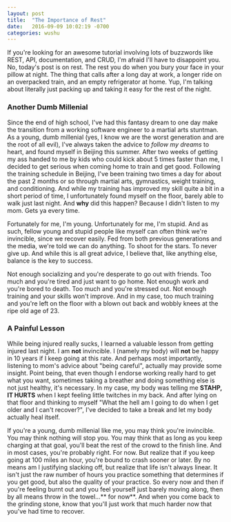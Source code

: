```yaml
---
layout: post
title:  "The Importance of Rest"
date:   2016-09-09 10:02:19 -0700
categories: wushu
---
```


If you're looking for an awesome tutorial involving lots of buzzwords like REST, API, documentation, and CRUD, I'm afraid I'll have to disappoint you. No, today's post is on rest. The rest you do when you bury your face in your pillow at night. The thing that calls after a long day at work, a longer ride on an overpacked train, and an empty refrigerator at home. Yup, I'm talking about literally just packing up and taking it easy for the rest of the night. 

### Another Dumb Millenial ###

Since the end of high school, I've had this fantasy dream to one day make the transition from a working software engineer to a martial arts stuntman. As a young, dumb millenial (yes, I know we are the worst generation and are the root of all evil), I've always taken the advice to *follow my dreams* to heart, and found myself in Beijing this summer. After two weeks of getting my ass handed to me by kids who could kick about 5 times faster than me, I decided to get serious when coming home to train and get good. Following the training schedule in Beijing, I've been training two times a day for about the past 2 months or so through martial arts, gymnastics, weight training, and conditioning. And while my training has improved my skill quite a bit in a short period of time, I unfortunately found myself on the floor, barely able to walk just last night. And **why** did this happen? Because I didn't listen to my mom. Gets ya every time.

Fortunately for me, I'm young. Unfortunately for me, I'm stupid. And as such, fellow young and stupid people like myself can often think we're invincible, since we recover easily. Fed from both previous generations and the media, we're told we can do anything. To shoot for the stars. To never give up. And while this is all great advice, I believe that, like anything else, balance is the key to success. 

Not enough socializing and you're desperate to go out with friends. Too much and you're tired and just want to go home. Not enough work and you're bored to death. Too much and you're stressed out. Not enough training and your skills won't improve. And in my case, too much training and you're left on the floor with a blown out back and wobbly knees at the ripe old age of 23.

### A Painful Lesson ###

While being injured really sucks, I learned a valuable lesson from getting injured last night. I am **not** invincible. I (namely my body) will **not** be happy in 10 years if I keep going at this rate. And perhaps most importantly, listening to mom's advice about "being careful", actually may provide some insight. Point being, that even though I endorse working really hard to get what you want, sometimes taking a breather and doing something else is not just healthy, it's necessary. In my case, my body was telling me **STAHP, IT HURTS** when I kept feeling little twitches in my back. And after lying on that floor and thinking to myself "What the hell am I going to do when I get older and I can't recover?", I've decided to take a break and let my body actually heal itself.

If you're a young, dumb millenial like me, you may think you're invincible. You may think nothing will stop you. You may think that as long as you keep charging at that goal, you'll beat the rest of the crowd to the finish line. And in most cases, you're probably right. For now. But realize that if you keep going at 100 miles an hour, you're bound to crash sooner or later. By no means am I justifying slacking off, but realize that life isn't always linear. It isn't just the raw number of hours you practice something that determines if you get good, but also the quality of your practice. So every now and then if you're feeling burnt out and you feel yourself just barely moving along, then by all means throw in the towel...** for now**. And when you come back to the grinding stone, know that you'll just work that much harder now that you've had time to recover.